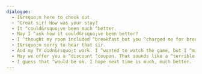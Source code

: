 ```yaml
---
dialogue:
  - I&rsquo;m here to check out.
  - ^Great sir! How was your stay?
  - It ^could&rsquo;ve been much ^better.
  - May I ^ask how it could&rsquo;ve been better?
  - I ^thought my room included ^breakfast but you ^charged me for breakfast. The room next door was really ^loud. I ^called the front desk about it, but they didn&rsquo;t do anything about it.
  - I&rsquo;m sorry to hear that sir.
  - And my TV didn&rsquo;t work. I ^wanted to watch the game, but I ^missed it.
  - May we offer you a ^discount ^coupon. That sounds like a ^terrible ^experience.
  - I guess that ^would be ok. I hope next time is much, much better.
---
```

